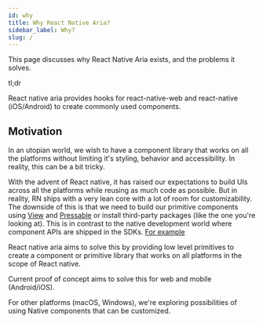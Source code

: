 ```yaml
---
id: why
title: Why React Native Aria?
sidebar_label: Why?
slug: /
---
```


This page discusses why React Native Aria exists, and the problems it solves.

tl;dr

React native aria provides hooks for react-native-web and react-native (iOS/Android) to create commonly used components.

## Motivation

In an utopian world, we wish to have a component library that works on all the platforms without limiting it's styling, behavior and accessibility. In reality, this can be a bit tricky.

With the advent of React native, it has raised our expectations to build UIs across all the platforms while reusing as much code as possible. But in reality, RN ships with a very lean core with a lot of room for customizability. The downside of this is that we need to build our primitive components using [View](https://reactnative.dev/docs/view) and [Pressable](https://reactnative.dev/docs/pressable) or install third-party packages (like the one you're looking at). This is in contrast to the native development world where component APIs are shipped in the SDKs. [For example](https://developer.apple.com/documentation/uikit/uimenu)

React native aria aims to solve this by providing low level primitives to create a component or primitive library that works on all platforms in the scope of React native.

Current proof of concept aims to solve this for web and mobile (Android/iOS).

For other platforms (macOS, Windows), we're exploring possibilities of using Native components that can be customized.
